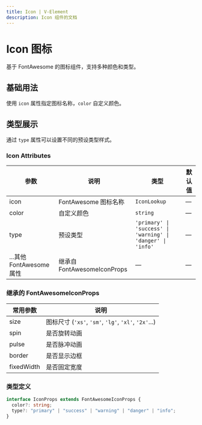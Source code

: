 ```yaml
---
title: Icon | V-Element
description: Icon 组件的文档
---
```


# Icon 图标

基于 FontAwesome 的图标组件，支持多种颜色和类型。

## 基础用法

使用 `icon` 属性指定图标名称，`color` 自定义颜色。

<preview path="../demo/Icon/Basic.vue" title="基础用法" description="Icon 组件的基础用法"></preview>

## 类型展示

通过 `type` 属性可以设置不同的预设类型样式。

<preview path="../demo/Icon/Basic.vue" title="类型展示" description="五种预设类型的图标展示"></preview>

### Icon Attributes

| 参数                     | 说明                        | 类型                                                        | 默认值 |
| ------------------------ | --------------------------- | ----------------------------------------------------------- | ------ |
| icon                     | FontAwesome 图标名称        | `IconLookup`                                                | —      |
| color                    | 自定义颜色                  | `string`                                                    | —      |
| type                     | 预设类型                    | `'primary' \| 'success' \| 'warning' \| 'danger' \| 'info'` | —      |
| ...其他 FontAwesome 属性 | 继承自 FontAwesomeIconProps | —                                                           | —      |

### 继承的 FontAwesomeIconProps

| 常用参数   | 说明                                                 |
| ---------- | ---------------------------------------------------- |
| size       | 图标尺寸 (`'xs'`, `'sm'`, `'lg'`, `'xl'`, `'2x'`...) |
| spin       | 是否旋转动画                                         |
| pulse      | 是否脉冲动画                                         |
| border     | 是否显示边框                                         |
| fixedWidth | 是否固定宽度                                         |

### 类型定义

```typescript
interface IconProps extends FontAwesomeIconProps {
  color?: string;
  type?: "primary" | "success" | "warning" | "danger" | "info";
}
```
